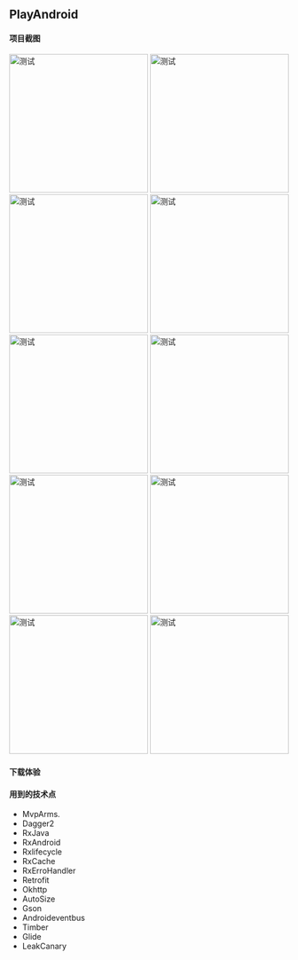 ## PlayAndroid

#### 项目截图

<img src="https://github.com/qindewen/PlayAndroid/blob/master/img/1.jpg" width="250" alt="测试">

<img src="https://github.com/qindewen/PlayAndroid/blob/master/img/2.jpg" width="250" alt="测试">

<img src="https://github.com/qindewen/PlayAndroid/blob/master/img/3.jpg" width="250" alt="测试">

<img src="https://github.com/qindewen/PlayAndroid/blob/master/img/4.jpg" width="250" alt="测试">

<img src="https://github.com/qindewen/PlayAndroid/blob/master/img/5.jpg" width="250" alt="测试">

<img src="https://github.com/qindewen/PlayAndroid/blob/master/img/6.jpg" width="250" alt="测试">

<img src="https://github.com/qindewen/PlayAndroid/blob/master/img/7.jpg" width="250" alt="测试">

<img src="https://github.com/qindewen/PlayAndroid/blob/master/img/8.jpg" width="250" alt="测试">

<img src="https://github.com/qindewen/PlayAndroid/blob/master/img/9.jpg" width="250" alt="测试">

<img src="https://github.com/qindewen/PlayAndroid/blob/master/img/10.jpg" width="250" alt="测试">

#### 下载体验

#### 用到的技术点
- MvpArms.
- Dagger2
- RxJava
- RxAndroid
- Rxlifecycle
- RxCache
- RxErroHandler
- Retrofit
- Okhttp
- AutoSize
- Gson
- Androideventbus
- Timber
- Glide
- LeakCanary
